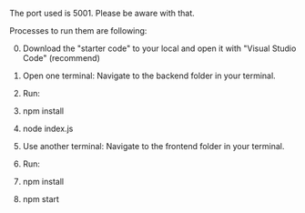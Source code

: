 The port used is 5001. Please be aware with that.

Processes to run them are following:

0. Download the "starter code" to your local and open it with "Visual Studio Code" (recommend)

1. Open one terminal: Navigate to the backend folder in your terminal.
2. Run:
3. npm install
4. node index.js
5. Use another terminal: Navigate to the frontend folder in your terminal.
6. Run:
7. npm install
8. npm start


